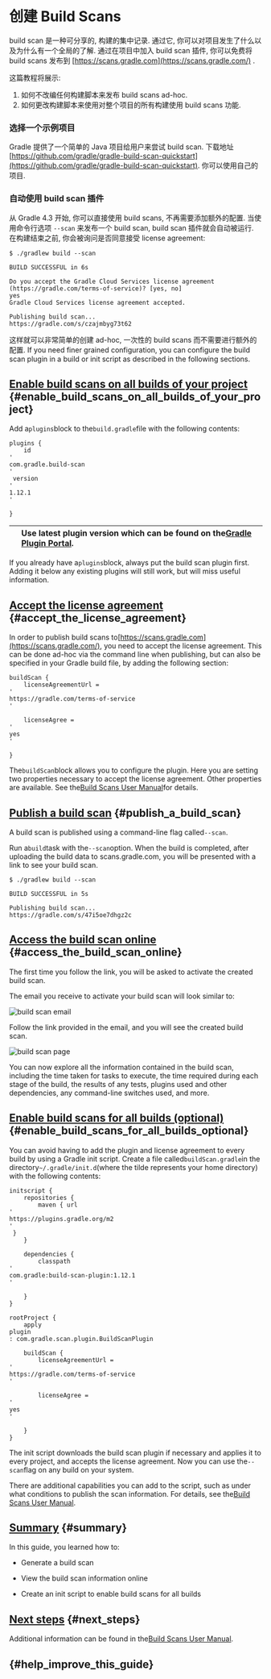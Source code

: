 # 创建 Build Scans

build scan 是一种可分享的, 构建的集中记录. 通过它, 你可以对项目发生了什么以及为什么有一个全局的了解. 通过在项目中加入 build scan 插件, 你可以免费将 build scans 发布到 [https://scans.gradle.com](https://scans.gradle.com/) .

这篇教程将展示:

1. 如何不改编任何构建脚本来发布 build scans ad-hoc. 
2. 如何更改构建脚本来使用对整个项目的所有构建使用 build scans 功能.

### 选择一个示例项目

Gradle 提供了一个简单的 Java 项目给用户来尝试 build scan. 下载地址 [https://github.com/gradle/gradle-build-scan-quickstart](https://github.com/gradle/gradle-build-scan-quickstart). 你可以使用自己的项目.

### 自动使用 build scan 插件

从 Gradle 4.3 开始, 你可以直接使用 build scans, 不再需要添加额外的配置. 当使用命令行选项 `--scan` 来发布一个 build scan,  build scan 插件就会自动被运行. 在构建结束之前, 你会被询问是否同意接受 license agreement:

```
$ ./gradlew build --scan

BUILD SUCCESSFUL in 6s

Do you accept the Gradle Cloud Services license agreement (https://gradle.com/terms-of-service)? [yes, no]
yes
Gradle Cloud Services license agreement accepted.

Publishing build scan...
https://gradle.com/s/czajmbyg73t62
```

这样就可以非常简单的创建 ad-hoc, 一次性的 build scans 而不需要进行额外的配置. If you need finer grained configuration, you can configure the build scan plugin in a build or init script as described in the following sections.

## [Enable build scans on all builds of your project](https://guides.gradle.org/creating-build-scans/?_ga=2.115847618.599696663.1521685504-557532416.1521019880#enable_build_scans_on_all_builds_of_your_project) {#enable_build_scans_on_all_builds_of_your_project}

Add a`plugins`block to the`build.gradle`file with the following contents:

```
plugins {
    id 
'
com.gradle.build-scan
'
 version 
'
1.12.1
'

}
```

|  | Use latest plugin version which can be found on the[Gradle Plugin Portal](https://plugins.gradle.org/plugin/com.gradle.build-scan). |
| :--- | :--- |


If you already have a`plugins`block, always put the build scan plugin first. Adding it below any existing plugins will still work, but will miss useful information.

## [Accept the license agreement](https://guides.gradle.org/creating-build-scans/?_ga=2.115847618.599696663.1521685504-557532416.1521019880#accept_the_license_agreement) {#accept_the_license_agreement}

In order to publish build scans to[https://scans.gradle.com](https://scans.gradle.com/), you need to accept the license agreement. This can be done ad-hoc via the command line when publishing, but can also be specified in your Gradle build file, by adding the following section:

```
buildScan {
    licenseAgreementUrl = 
'
https://gradle.com/terms-of-service
'

    licenseAgree = 
'
yes
'

}
```

The`buildScan`block allows you to configure the plugin. Here you are setting two properties necessary to accept the license agreement. Other properties are available. See the[Build Scans User Manual](https://docs.gradle.com/build-scan-plugin/)for details.

## [Publish a build scan](https://guides.gradle.org/creating-build-scans/?_ga=2.115847618.599696663.1521685504-557532416.1521019880#publish_a_build_scan) {#publish_a_build_scan}

A build scan is published using a command-line flag called`--scan`.

Run a`build`task with the`--scan`option. When the build is completed, after uploading the build data to scans.gradle.com, you will be presented with a link to see your build scan.

```
$ ./gradlew build --scan

BUILD SUCCESSFUL in 5s

Publishing build scan...
https://gradle.com/s/47i5oe7dhgz2c
```

## [Access the build scan online](https://guides.gradle.org/creating-build-scans/?_ga=2.115847618.599696663.1521685504-557532416.1521019880#access_the_build_scan_online) {#access_the_build_scan_online}

The first time you follow the link, you will be asked to activate the created build scan.

The email you receive to activate your build scan will look similar to:

![](https://guides.gradle.org/creating-build-scans/images/build_scan_email.png "build scan email")

Follow the link provided in the email, and you will see the created build scan.

![](https://guides.gradle.org/creating-build-scans/images/build_scan_page.png "build scan page")

You can now explore all the information contained in the build scan, including the time taken for tasks to execute, the time required during each stage of the build, the results of any tests, plugins used and other dependencies, any command-line switches used, and more.

## [Enable build scans for all builds \(optional\)](https://guides.gradle.org/creating-build-scans/?_ga=2.115847618.599696663.1521685504-557532416.1521019880#enable_build_scans_for_all_builds_optional) {#enable_build_scans_for_all_builds_optional}

You can avoid having to add the plugin and license agreement to every build by using a Gradle init script. Create a file called`buildScan.gradle`in the directory`~/.gradle/init.d`\(where the tilde represents your home directory\) with the following contents:

```
initscript {
    repositories {
        maven { url 
'
https://plugins.gradle.org/m2
'
 }
    }

    dependencies {
        classpath 
'
com.gradle:build-scan-plugin:1.12.1
'

    }
}

rootProject {
    apply 
plugin
: com.gradle.scan.plugin.BuildScanPlugin

    buildScan {
        licenseAgreementUrl = 
'
https://gradle.com/terms-of-service
'

        licenseAgree = 
'
yes
'

    }
}
```

The init script downloads the build scan plugin if necessary and applies it to every project, and accepts the license agreement. Now you can use the`--scan`flag on any build on your system.

There are additional capabilities you can add to the script, such as under what conditions to publish the scan information. For details, see the[Build Scans User Manual](https://docs.gradle.com/build-scan-plugin/).

## [Summary](https://guides.gradle.org/creating-build-scans/?_ga=2.115847618.599696663.1521685504-557532416.1521019880#summary) {#summary}

In this guide, you learned how to:

* Generate a build scan

* View the build scan information online

* Create an init script to enable build scans for all builds

## [Next steps](https://guides.gradle.org/creating-build-scans/?_ga=2.115847618.599696663.1521685504-557532416.1521019880#next_steps) {#next_steps}

Additional information can be found in the[Build Scans User Manual](https://docs.gradle.com/build-scan-plugin/).

## [ ](https://guides.gradle.org/creating-build-scans/?_ga=2.115847618.599696663.1521685504-557532416.1521019880#help_improve_this_guide) {#help_improve_this_guide}



